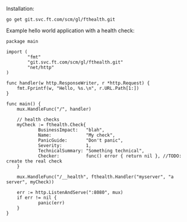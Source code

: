 Installation:

    go get git.svc.ft.com/scm/gl/fthealth.git

Example hello world application with a health check:

    package main

    import (
            "fmt"
            "git.svc.ft.com/scm/gl/fthealth.git"
            "net/http"
    )

    func handler(w http.ResponseWriter, r *http.Request) {
        fmt.Fprintf(w, "Hello, %s.\n", r.URL.Path[1:])
    }
        
    func main() {
        mux.HandleFunc("/", handler)

        // health checks
        myCheck := fthealth.Check{
                BusinessImpact:   "blah",
                Name:             "My check",
                PanicGuide:       "Don't panic",
                Severity:         1,
                TechnicalSummary: "Something technical",
                Checker:          func() error { return nil }, //TODO: create the real check
        }

        mux.HandleFunc("/__health", fthealth.Handler("myserver", "a server", myCheck))

        err := http.ListenAndServe(":8080", mux)
        if err != nil {
                panic(err)
        }
    }


